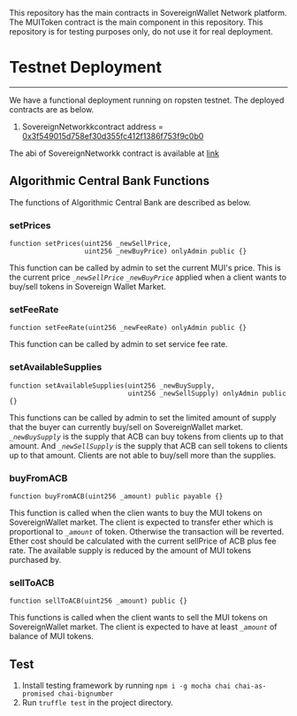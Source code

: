 This repository has the main contracts in SovereignWallet Network platform. The MUIToken contract is the main component in this repository. This repository is for testing purposes only, do not use it for real deployment.

# Testnet Deployment

---

We have a functional deployment running on ropsten testnet. The deployed contracts are as below.

1.  SovereignNetworkkcontract address = [0x3f549015d758ef30d355fc412f1386f753f9c0b0](https://ropsten.etherscan.io/address/0x3f549015d758ef30d355fc412f1386f753f9c0b0)

The abi of SovereignNetworkk contract is available at [link](https://github.com/phantomcoco/MUI_Solidity/blob/master/contracts/abi/MUIToken.abi)

## Algorithmic Central Bank Functions

The functions of Algorithmic Central Bank are described as below.

### setPrices

```
function setPrices(uint256 _newSellPrice,
                   uint256 _newBuyPrice) onlyAdmin public {}
```

This function can be called by admin to set the current MUI's price.
This is the current price _`_newSellPrice`_ _`_newBuyPrice`_ applied when a client wants to buy/sell tokens in Sovereign Wallet Market.

### setFeeRate

```
function setFeeRate(uint256 _newFeeRate) onlyAdmin public {}
```
This function can be called by admin to set service fee rate.

### setAvailableSupplies

```
function setAvailableSupplies(uint256 _newBuySupply,
                              uint256 _newSellSupply) onlyAdmin public {}
```

This functions can be called by admin to set the limited amount of supply that the buyer can currently buy/sell on SovereignWallet market. _`_newBuySupply`_ is the supply that ACB can buy tokens from clients up to that amount. And _`_newSellSupply`_ is the supply that ACB can sell tokens to clients up to that amount. Clients are not able to buy/sell more than the supplies.

### buyFromACB

```
function buyFromACB(uint256 _amount) public payable {}
```

This function is called when the clien wants to buy the MUI tokens on SovereignWallet market.
The client is expected to transfer ether which is proportional to _`_amount`_ of token. Otherwise the transaction will be reverted. Ether cost should be calculated with the current sellPrice of ACB plus fee rate. The available supply is reduced by the amount of MUI tokens purchased by.

### sellToACB

```
function sellToACB(uint256 _amount) public {}
```

This functions is called when the client wants to sell the MUI tokens on SovereignWallet market.
The client is expected to have at least _`_amount`_ of balance of MUI tokens.

## Test

1. Install testing framework by running `npm i -g mocha chai chai-as-promised chai-bignumber`
2. Run `truffle test` in the project directory.